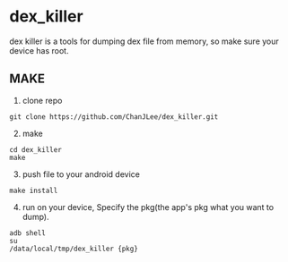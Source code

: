 # dex_killer

dex killer is a tools for dumping dex file from memory, so make sure your device has root.

## MAKE

1. clone repo

```shell
git clone https://github.com/ChanJLee/dex_killer.git
```

2. make

```shell
cd dex_killer
make
```

3. push file to your android device

```shell
make install
```

4. run on your device, Specify the pkg(the app's pkg what you want to dump). 
```shell
adb shell
su
/data/local/tmp/dex_killer {pkg}
```
